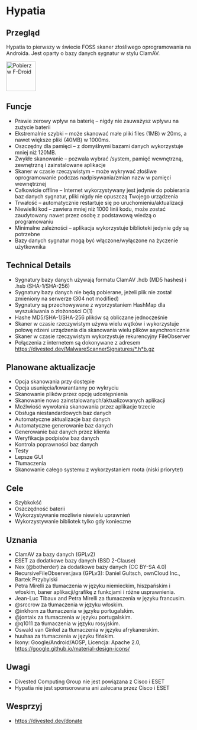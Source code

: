 Hypatia
=======

Przegląd
--------
Hypatia to pierwszy w świecie FOSS skaner złośliwego oprogramowania na Androida. Jest oparty o bazy danych sygnatur w stylu ClamAV.

[<img src="https://fdroid.gitlab.io/artwork/badge/get-it-on.png"
     alt="Pobierz w F-Droid"
     height="80">](https://f-droid.org/packages/us.spotco.malwarescanner/)

Funcje
--------
- Prawie zerowy wpływ na baterię – nigdy nie zauważysz wpływu na zużycie baterii
- Ekstremalnie szybki – może skanować małe pliki files (1MB) w 20ms, a nawet większe pliki (40MB) w 1000ms.
- Oszczędny dla pamięci – z domyślnymi bazami danych wykorzystuje mniej niż 120MB.
- Zwykłe skanowanie – pozwala wybrać /system, pamięć wewnętrzną, zewnętrzną i zainstalowane aplikacje
- Skaner w czasie rzeczywistym – może wykrywać złośliwe oprogramowanie podczas nadpisywania/zmian nazw w pamięci wewnętrznej
- Całkowicie offline – Internet wykorzystywany jest jedynie do pobierania baz danych sygnatur, pliki nigdy nie opuszczą Twojego urządzenia
- Trwałość – automatycznie restartuje się po uruchomieniu/aktualizacji
- Niewielki kod – zawiera mniej niż 1000 linii kodu, może zostać zaudytowany nawet przez osobę z podstawową wiedzą o programowaniu
- Minimalne zależności – aplikacja wykorzystuje biblioteki jedynie gdy są potrzebne
- Bazy danych sygnatur mogą być włączone/wyłączone na życzenie użytkownika

Technical Details
------------------
- Sygnatury bazy danych używają formatu ClamAV .hdb (MD5 hashes) i .hsb (SHA-1/SHA-256)
- Sygnatury bazy danych nie będą pobierane, jeżeli plik nie został zmieniony na serwerze (304 not modified)
- Sygnatury są przechowywane z wyorzystaniem HashMap dla wyszukiwania o złożoności O(1)
- Hashe MD5/SHA-1/SHA-256 plików są obliczane jednocześnie
- Skaner w czasie rzeczywistym używa wielu wątków i wykorzystuje połowę rdzeni urządzenia dla skanowania wielu plików asynchronicznie
- Skaner w czasie rzeczywistym wykorzystuje rekurencyjny FileObserver
- Połączenia z internetem są dokonywane z adresem https://divested.dev/MalwareScannerSignatures/*.h*b.gz

Planowane aktualizacje
----------------
- Opcja skanowania przy dostępie
- Opcja usunięcia/kwarantanny po wykryciu
- Skanowanie plików przez opcję udostępnienia
- Skanowanie nowo zainstalowanych/aktualizowanych aplikacji
- Możlwiość wywołania skanowania przez aplikacje trzecie
- Obsługa niestandardowych baz danych
- Automatyczne aktualizacje baz danych
- Automatyczne generowanie baz danych
- Generowanie baz danych przez klienta
- Weryfikacja podpisów baz danych
- Kontrola poprawności baz danych
- Testy
- Lepsze GUI
- Tłumaczenia
- Skanowanie całego systemu z wykorzystaniem roota (niski priorytet)

Cele
-----
- Szybkokść
- Oszczędność baterii
- Wykorzystywanie możliwie niewielu uprawnień
- Wykorzystywanie bibliotek tylko gdy konieczne

Uznania
-------
- ClamAV za bazy danych (GPLv2)
- ESET za dodatkowe bazy danych (BSD 2-Clause)
- Nex (@botherder) za dodatkowe bazy danych (CC BY-SA 4.0)
- RecursiveFileObserver.java (GPLv3): Daniel Gultsch, ownCloud Inc., Bartek Przybylski
- Petra Mirelli za tłumaczenia w języku niemieckim, hiszpańskim i włoskim, baner aplikacji/grafikę z funkcjami i różne usprawnienia.
- Jean-Luc Tibaux and Petra Mirelli za tłumaczenia w języku francusim.
- @srccrow za tłumaczenia w języku włoskim.
- @inkhorn za tłumaczenia w języku portugalskim.
- @jontaix za tłumaczenia w języku portugalskim.
- @q1011 za tłumaczenia w języku rosyjskim.
- Oswald van Ginkel za tłumaczenia w języku afrykanerskim.
- huuhaa za tłumaczenia w języku fińskim.
- Ikony: Google/Android/AOSP, Licencja: Apache 2.0, https://google.github.io/material-design-icons/

Uwagi
-------
- Divested Computing Group nie jest powiązana z Cisco i ESET
- Hypatia nie jest sponsorowana ani zalecana przez Cisco i ESET

Wesprzyj
-------
- https://divested.dev/donate
